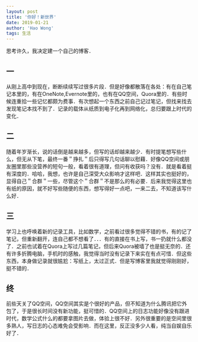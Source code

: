 ```yaml
---
layout: post
title: '你好！新世界'
date: 2019-01-21
author: 'Hao Wong'
tags: 生活
---
```


思考许久，我决定建一个自己的博客．
## 一
从刚上高中到现在，断断续续写过很多片段．但是好像都散落在各处：有在自己笔记本里的，有在OneNote,Evernote里的，也有在QQ空间，Quora里的．有些时候连重拾一些记忆都颇为费事．有次想起一个东西之前自己记过笔记，但找来找去发现笔记本找不到了．记录的载体从纸质到电子化再到网络化，总归要跟上时代的变化．
## 二
随着年岁渐长，说的话倒是越来越多，但写的话却越来越少．有时提笔想写些什么，但无从下笔，最终一番＂挣扎＂后只得写几句话聊以慰藉．好像QQ空间或朋友圈里那些没营养的短句一般，看着很有道理，但问有收获吗？没有．就是看着挺有深度的．哈哈，我想，也许是自己深受大众影响才这样吧．这样其实也挺好的，显得自己＂合群＂一些，尽管这个＂合群＂不是那么的有必要．后来我觉得这里也有纸的原因，就不好写些随便的东西，想写得好一点吧，一来二去，不知道该写什么好．
## 三
学习上也呼唤着新的记录工具，比如数学，之前看过很多觉得不错的书，有的记了笔记，但重新翻开，连自己都不想看了．．．有的直接在书上写，书一扔就什么都没了．之前也试着在Quora上写过几篇笔记，但后来Quora被墙了也是挺无奈的．还有许多折腾电脑，手机时的感触，我觉得当时没有记录下来实在有点可惜．但这些东西，本身做记录就很尴尬：写纸上，太过正式．但是写博客里我就觉得刚刚好，挺不错的．
## 终
前些天关了QQ空间，QQ空间其实是个很好的产品，但不知道为什么腾讯把它外包了，于是很长时间没有新功能，挺可惜的．QQ空间上的日志功能好像没有跟进时代，数学公式什么的都要拿图片去做，体验上很不好．另外很重要的是空间里很多熟人，写日志的心态难免会受影响．而在这里，反正没多少人看，纯当自娱自乐好了．

